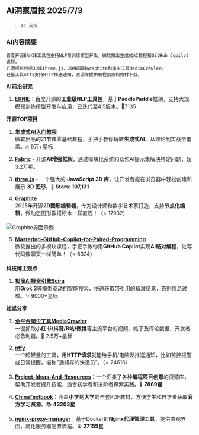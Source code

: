 ## AI洞察周报 2025/7/3

>  `AI 周报` 



### **AI内容摘要**

```
百度开源ERNIE工具包支持NLP预训练模型开发。微软推出生成式AI教程和GitHub Copilot课程。  
开源项目包括3D库three.js、2D编辑器Graphite和爬虫工具MediaCrawler。  
轻量工具ntfy支持HTTP推送通知，资源库提供编程创意和教材下载。
```



**AI前沿研究**  
1. **[ERNIE](https://github.com/PaddlePaddle/ERNIE)**：百度开源的**工业级NLP工具包**，基于**PaddlePaddle**框架，支持大规模预训练模型开发与应用，已迭代至4.5版本。🌟7135  

**开源TOP项目**  
1. **[生成式AI入门教程](https://github.com/microsoft/generative-ai-for-beginners)**  
微软出品的21节课零基础教程，手把手教你玩转**生成式AI**，从理论到实战全覆盖。🔥 9万+星标  

2. **[Fabric](https://github.com/danielmiessler/Fabric)** - 开源**AI增强框架**，通过模块化系统和众包AI提示集解决特定问题，超3.2万星。  

3. **[three.js](https://github.com/mrdoob/three.js)** - 一个强大的 **JavaScript 3D 库**，让开发者能在浏览器中轻松创建和展示 **3D 图形**。🌟 **Stars: 107,131**  

4. **[Graphite](https://github.com/GraphiteEditor/Graphite)**  
2025年开源**2D图形编辑器**，专为设计师和数字艺术家打造，支持**节点化编辑**，做动态图形像搭积木一样直观！（⭐️ 17932）  

![Graphite界面示例](https://opengraph.githubassets.com/1/GraphiteEditor/Graphite)  

5. **[Mastering-GitHub-Copilot-for-Paired-Programming](https://github.com/microsoft/Mastering-GitHub-Copilot-for-Paired-Programming)**  
微软推出的多模块课程，手把手教你用**GitHub Copilot**实现**AI结对编程**，让写代码像聊天一样简单！（⭐️ 6324）  

**科技博主观点**  
1. **[极简AI搜索引擎Scira](https://github.com/zaidmukaddam/scira)**  
用**Grok 3**等模型驱动的智能搜索，快速获取带引用的精准结果，告别信息过载。✨ 9000+星标  

**社媒分享**  
1. **[全平台爬虫工具MediaCrawler](https://github.com/NanmiCoder/MediaCrawler)**  
一键抓取**小红书/抖音/B站/微博**等主流平台的视频、帖子及评论数据，开发者必备利器。🚀 2.5万+星标  

2. **[ntfy](https://github.com/binwiederhier/ntfy)**  
一个超轻量的工具，用**HTTP请求**就能给手机/电脑发推送通知，比如监控报警或日常提醒，堪称"通知界的快递员”。（⭐️ 24616）  

3. **[Project-Ideas-And-Resources](https://github.com/The-Cool-Coders/Project-Ideas-And-Resources)**：一个汇集了各种**编程项目创意**的资源库，帮助开发者提升技能，适合初学者和进阶者探索实践。🌟 **7869星**  

4. **[ChinaTextbook](https://github.com/TapXWorld/ChinaTextbook)**：涵盖**小学到大学**的全套PDF教材，方便学生和自学者获取**官方学习资源**。📚 **43203星**  

5. **[nginx-proxy-manager](https://github.com/NginxProxyManager/nginx-proxy-manager)**：基于Docker的**Nginx代理管理工具**，提供直观界面，简化服务器配置流程。⚙️ **27155星**
